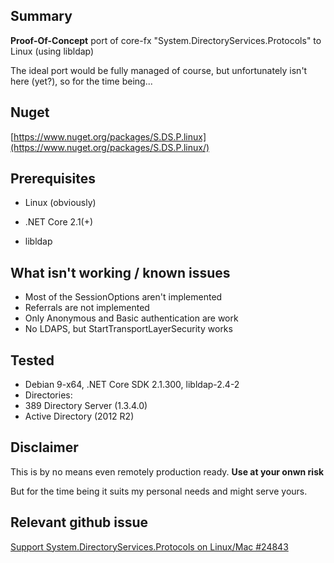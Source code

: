 ## Summary

**Proof-Of-Concept** port of core-fx "System.DirectoryServices.Protocols" to Linux (using libldap)

The ideal port would be fully managed of course, but unfortunately isn't here (yet?), so for the time being...


## Nuget

[https://www.nuget.org/packages/S.DS.P.linux](https://www.nuget.org/packages/S.DS.P.linux/)


## Prerequisites

* Linux (obviously)

* .NET Core 2.1(+)

* libldap

## What isn't working / known issues
* Most of the SessionOptions aren't implemented
* Referrals are not implemented
* Only Anonymous and Basic authentication are work
* No LDAPS, but StartTransportLayerSecurity works


## Tested

* Debian 9-x64, .NET Core SDK 2.1.300, libldap-2.4-2
* Directories: 
 * 389 Directory Server (1.3.4.0)
 * Active Directory (2012 R2)


## Disclaimer

This is by no means even remotely production ready. **Use at your onwn risk**

But for the time being it suits my personal needs and might serve yours.



## Relevant github issue

[Support System.DirectoryServices.Protocols on Linux/Mac #24843](https://github.com/dotnet/corefx/issues/24843)

